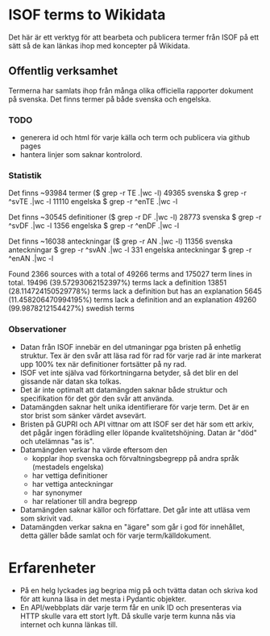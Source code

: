 # ISOF terms to Wikidata
Det här är ett verktyg för att bearbeta och publicera termer från ISOF 
på ett sätt så de kan länkas ihop med koncepter på Wikidata.

## Offentlig verksamhet
Termerna har samlats ihop från många olika officiella rapporter dokument på svenska. 
Det finns termer på både svenska och engelska.

### TODO
* generera id och html för varje källa och term och publicera via github pages
* hantera linjer som saknar kontrolord.

### Statistik
Det finns ~93984 termer ($ grep -r TE .|wc -l)
49365 svenska $ grep -r ^svTE .|wc -l
11110 engelska $ grep -r ^enTE .|wc -l

Det finns ~30545 definitioner ($ grep -r DF .|wc -l)
28773 svenska $ grep -r ^svDF .|wc -l
1356 engelska $ grep -r ^enDF .|wc -l

Det finns ~16038 anteckningar ($ grep -r AN .|wc -l)
11356 svenska anteckningar $ grep -r ^svAN .|wc -l
331 engelska anteckningar $ grep -r ^enAN .|wc -l

Found 2366 sources with a total of 49266 terms and 175027 term lines in total.
19496 (39.57293062152397%) terms lack a definition
13851 (28.114724150529778%) terms lack a definition but has an explanation
5645 (11.458206470994195%) terms lack a definition and an explanation
49260 (99.9878212154427%) swedish terms

### Observationer
* Datan från ISOF innebär en del utmaningar pga bristen 
på enhetlig struktur. Tex är den svår att läsa rad för rad för 
varje rad är inte markerat upp 100% tex när definitioner fortsätter på ny rad.
* ISOF vet inte själva vad förkortningarna betyder, 
så det blir en del gissande när datan ska tolkas. 
* Det är inte optimalt att datamängden saknar både struktur och specifikation för det gör den svår att använda.
* Datamängden saknar helt unika identifierare för varje term. Det är en stor brist som sänker värdet avsevärt.
* Bristen på GUPRI och API vittnar om att ISOF ser det här som ett arkiv, det pågår ingen förädling eller 
löpande kvalitetshöjning. Datan är "död" och utelämnas "as is".
* Datamängden verkar ha värde eftersom den 
  * kopplar ihop svenska och förvaltningsbegrepp på andra språk (mestadels engelska)
  * har vettiga definitioner
  * har vettiga anteckningar
  * har synonymer
  * har relationer till andra begrepp
* Datamängden saknar källor och författare. Det går inte att utläsa vem som skrivit vad. 
* Datamängden verkar sakna en "ägare" som går i god för innehållet, 
detta gäller både samlat och för varje term/källdokument.

# Erfarenheter
* På en helg lyckades jag begripa mig på och tvätta datan och 
skriva kod för att kunna läsa in det mesta i Pydantic objekter.
* En API/webbplats där varje term får en unik ID och presenteras via HTTP skulle vara ett stort lyft. 
Då skulle varje term kunna nås via internet och kunna länkas till. 